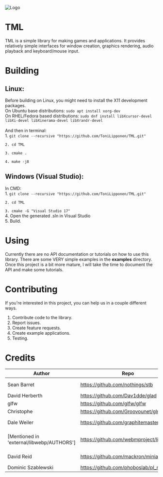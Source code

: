 ![Logo](https://user-images.githubusercontent.com/86045205/139578779-10c9f5cc-1185-4a45-a500-09b9c02be1ff.png)
  
# TML
TML is a simple library for making games and applications. It provides relatively simple interfaces for window creation, graphics rendering, audio playback and keyboard/mouse input. 

# Building
<h2>Linux:</h2>
Before building on Linux, you might need to install the X11 development packages.<br>
On Ubuntu base distributions: <code>sudo apt install xorg-dev</code><br>
On RHEL/Fedora based distributions:
<code>sudo dnf install libXcursor-devel libXi-devel libXinerama-devel libXrandr-devel</code><br><br>
And then in terminal:<br>
1. <code>git clone --recursive "https://github.com/ToniLipponen/TML.git"<br>
2. cd TML<br>
3. cmake .<br>
4. make -j8</code><br>

<h2>Windows (Visual Studio):</h2>
In CMD:<br>
1. <code>git clone --recursive "https://github.com/ToniLipponen/TML.git"<br>
2. cd TML<br>
3. cmake -G "Visual Studio 17"</code><br>
4. Open the generated .sln in Visual Studio<br>
5. Build.

# Using
Currently there are no API documentation or tutorials on how to use this library. There are some VERY simple examples in the <b>examples</b> directory. Once this project is a bit more mature, I will take the time to document the API and make some tutorials.

# Contributing
If you're interested in this project, you can help us in a couple different ways. 
1. Contribute code to the library.
2. Report issues.
3. Create feature requests.
4. Create example applications.
5. Testing.

# Credits
|Author|Repo|Library|License|
|------|----|---|-------|
|Sean Barret|https://github.com/nothings/stb|stb libraries|Public Domain|
|David Herberth|https://github.com/Dav1dde/glad|glad|MIT|
|glfw|https://github.com/glfw/glfw|glfw|Zlib|
|Christophe|https://github.com/Groovounet/glm|glm|MIT|
|Dale Weiler|https://github.com/graphitemaster/incbin|incbin|Unlicense License|
|[Mentioned in 'external/libwebp/AUTHORS']|https://github.com/webmproject/libwebp/|libwebp|BSD 3-clause License|
|David Reid|https://github.com/mackron/miniaudio|miniaudio|Public Domain|
|Dominic Szablewski|https://github.com/phoboslab/pl_mpeg|pl_mpeg|MIT|
